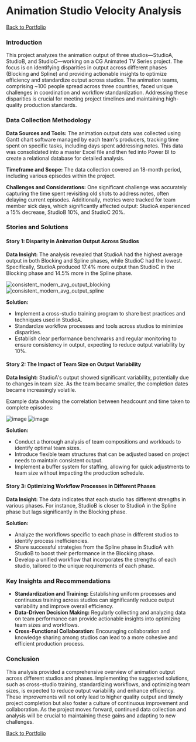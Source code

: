 # Animation Studio Velocity Analysis
[Back to Portfolio](https://github.com/diamond-one/Data-Analytics-Portfolio)

### **Introduction**

This project analyzes the animation output of three studios—StudioA, StudioB, and StudioC—working on a CG Animated TV Series project. The focus is on identifying disparities in output across different phases (Blocking and Spline) and providing actionable insights to optimize efficiency and standardize output across studios. The animation teams, comprising ~100 people spread across three countries, faced unique challenges in coordination and workflow standardization. Addressing these disparities is crucial for meeting project timelines and maintaining high-quality production standards.

### **Data Collection Methodology**

**Data Sources and Tools:**
The animation output data was collected using Gantt chart software managed by each team's producers, tracking time spent on specific tasks, including days spent addressing notes. This data was consolidated into a master Excel file and then fed into Power BI to create a relational database for detailed analysis.

**Timeframe and Scope:**
The data collection covered an 18-month period, including various episodes within the project.

**Challenges and Considerations:**
One significant challenge was accurately capturing the time spent revisiting old shots to address notes, often delaying current episodes. Additionally, metrics were tracked for team member sick days, which significantly affected output: StudioA experienced a 15% decrease, StudioB 10%, and StudioC 20%.

### **Stories and Solutions**

#### **Story 1: Disparity in Animation Output Across Studios**

**Data Insight:**
The analysis revealed that StudioA had the highest average output in both Blocking and Spline phases, while StudioC had the lowest. Specifically, StudioA produced 17.4% more output than StudioC in the Blocking phase and 14.5% more in the Spline phase.

![consistent_modern_avg_output_blocking](https://github.com/user-attachments/assets/e6b1bdfa-c8ab-46e8-a28a-2704f5d8073f)
![consistent_modern_avg_output_spline](https://github.com/user-attachments/assets/8e2866b2-4017-4b53-93cf-86f905f78c8a)


**Solution:**
- Implement a cross-studio training program to share best practices and techniques used in StudioA.
- Standardize workflow processes and tools across studios to minimize disparities.
- Establish clear performance benchmarks and regular monitoring to ensure consistency in output, expecting to reduce output variability by 10%.

#### **Story 2: The Impact of Team Size on Output Variability**

**Data Insight:**
StudioA's output showed significant variability, potentially due to changes in team size. As the team became smaller, the completion dates became increasingly volatile.

Example data showing the correlation between headcount and time taken to complete episodes:

![image](https://github.com/user-attachments/assets/0da3d958-f04d-42d2-bc7c-bdec8d5f7023)
![image](https://github.com/user-attachments/assets/398b61ed-3def-491f-bdb6-e33c29badb9e)

**Solution:**
- Conduct a thorough analysis of team compositions and workloads to identify optimal team sizes.
- Introduce flexible team structures that can be adjusted based on project needs to maintain consistent output.
- Implement a buffer system for staffing, allowing for quick adjustments to team size without impacting the production schedule.

#### **Story 3: Optimizing Workflow Processes in Different Phases**

**Data Insight:**
The data indicates that each studio has different strengths in various phases. For instance, StudioB is closer to StudioA in the Spline phase but lags significantly in the Blocking phase.

**Solution:**
- Analyze the workflows specific to each phase in different studios to identify process inefficiencies.
- Share successful strategies from the Spline phase in StudioA with StudioB to boost their performance in the Blocking phase.
- Develop a unified workflow that incorporates the strengths of each studio, tailored to the unique requirements of each phase.

### **Key Insights and Recommendations**

- **Standardization and Training:** Establishing uniform processes and continuous training across studios can significantly reduce output variability and improve overall efficiency.
- **Data-Driven Decision Making:** Regularly collecting and analyzing data on team performance can provide actionable insights into optimizing team sizes and workflows.
- **Cross-Functional Collaboration:** Encouraging collaboration and knowledge sharing among studios can lead to a more cohesive and efficient production process.

### **Conclusion**

This analysis provided a comprehensive overview of animation output across different studios and phases. Implementing the suggested solutions, such as cross-studio training, standardizing workflows, and optimizing team sizes, is expected to reduce output variability and enhance efficiency. These improvements will not only lead to higher quality output and timely project completion but also foster a culture of continuous improvement and collaboration. As the project moves forward, continued data collection and analysis will be crucial to maintaining these gains and adapting to new challenges.

[Back to Portfolio](https://github.com/diamond-one/Data-Analytics-Portfolio)

